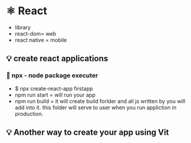 # ⚛️ React 

* library
* react-dom= web
* react native = mobile


## 💡 create react applications 
### 🚀 npx - node package executer 

- $ npx create-react-app firstapp
- npm run start = will run your app
- npm run build = it will create build forlder and all js written by you will add into it. this folder will serve to user when you run appliction in production.


## 💡 Another way to create your app using Vit
